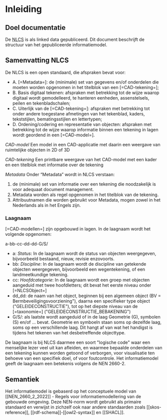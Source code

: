 # Inleiding

## Doel documentatie
De <abbr title="Nederlandse CAD-standaard">NLCS</abbr> is als linked data gepubliceerd. Dit document beschrijft de structuur van het gepubliceerde informatiemodel.



## Samenvatting NLCS

De NLCS is een open standaard, die afspraken bevat voor:
* A. [=Metadata=]: de (minimale) set van gegevens en/of onderdelen die moeten worden opgenomen in het titelblok van een [=CAD-tekening=];
* B. Basis digitaal tekenen: afspraken met betrekking tot de wijze waarop digitaal wordt gemodelleerd, te hanteren eenheden, assenstelsels, peilen en tekenbladschalen;
* C. Uiterlijk van de [=CAD-tekening=]: afspraken met betrekking tot onder andere toegestane afmetingen van het tekenblad, kaders, tekststijlen, bematingsstijlen en lettertypen;
* D. Ordening/codering en representatie van objecten: afspraken met betrekking tot de wijze waarop informatie binnen een tekening in lagen wordt geordend in een [=CAD-model=].

<p><dfn data-lt="CAD-model|CAD-modellen">CAD-model</dfn> Een model in een CAD-applicatie met daarin een weergave van ruimtelijke objecten in 2D of 3D </p>

<p><dfn data-lt="CAD-tekening|CAD-tekeningen">CAD-tekening</dfn> Een printbare weergave van het CAD-model met een kader en een titelblok met informatie over de tekening</p>

<p><dfn>Metadata</dfn> Onder “Metadata” wordt in NLCS verstaan: <ol><li> de (minimale) set van informatie over een tekening die noodzakelijk is voor adequaat document management.</li>
<li>Metadata worden als regel opgenomen in het titelblok van de tekening. </li><li> Attribuutnamen die worden gebruikt voor Metadata, mogen zowel in het Nederlands als in het Engels zijn.</li></ol></p>


### Laagnaam
[=CAD-modellen=] zijn opgebouwd in lagen. In de laagnaam wordt het volgende opgenomen:

a-bb-cc-dd-dd-G/S/

* a: <dfn data lt="Status|Statussen">Status</dfn>: In de laagnaam wordt de status van objecten weergegeven, bijvoorbeeld bestaand, nieuw, revisie enzovoorts.
* bb: <dfn data lt="Discipline|Disciplines">Discipline</dfn>: In de laagnaam wordt de discipline van getekende objecten weergegeven, bijvoorbeeld een wegentekening, of een landmeetkundige tekening. 
* cc: <dfn  data lt=">Hoofdcategorie|Hoofdcategoriën">Hoofdcategorie</dfn>: In de laagnaam wordt een groep met objecten aangeduid met twee hoofdletters; dit bevat het eerste niveau onder [=NLCSObject=]
* dd_dd: de naam van het object, beginnen bij een algemeen object (BV = Bermbeveiligingsvoorziening"), daarna een specifieker type object ("GELEIDECONSTRUCTIE"), tot op het diepste niveau van de [=taxonomie=] ("GELEIDECONSTRUCTIE_BEBAKENING")
* G/S/: als laatste wordt aangeduid of in de laag Geometrie (G), symbolen (S) en/of ... bevat. Geometrie en symboeln staan soms op dezelfde laag, soms op een verschillende laag. Dit hangt af van wat het handigst is tijdens het tekenen van het desbetreffende objecttype.

De laagnaam is bij NLCS daarmee een soort "logische code" waar een menselijke lezer veel uit kan afleiden, en waarmee bepaalde onderdelen van een tekening kunnen worden getoond of verborgen, voor visualisatie ten behoeve van een specifiek doel, of voor foutcontrole. Het informatiemodel geeft de laagnaam een betekenis volgens de NEN 2660-2.


## Semantiek
Het informatiemodel is gebaserd op het conceptuele model van [[NEN_2660_2_2022]] - Regels voor informatiemodellering van de gebouwde omgeving. Deze NEN-norm wordt gebruikt als primaire standaard en verwijst in zichzelf ook naar andere standaarden zoals [[skos-reference]], [[rdf-schema]]-[[owl2-syntax]] en [[SHACL]]. 



